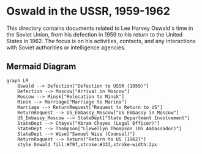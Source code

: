 # Oswald in the USSR, 1959-1962

This directory contains documents related to Lee Harvey Oswald's time in the Soviet Union, from his defection in 1959 to his return to the United States in 1962.  The focus is on his activities, contacts, and any interactions with Soviet authorities or intelligence agencies.

## Mermaid Diagram

```mermaid
graph LR
    Oswald --> Defection["Defection to USSR (1959)"]
    Defection --> Moscow["Arrival in Moscow"]
    Moscow --> Minsk["Relocation to Minsk"]
    Minsk --> Marriage["Marriage to Marina"]
    Marriage --> ReturnRequest["Request to Return to US"]
    ReturnRequest --> US_Embassy_Moscow["US Embassy in Moscow"]
    US_Embassy_Moscow --> StateDept["State Department Involvement"]
    StateDept --> Chayes["Abram Chayes (Legal Officer)"]
    StateDept --> Thompson["Llewellyn Thompson (US Ambassador)"]
    StateDept --> Wise["Samuel Wise (Counsel)"]
    ReturnRequest --> Return["Return to US (1962)"]
    style Oswald fill:#f9f,stroke:#333,stroke-width:2px
```

